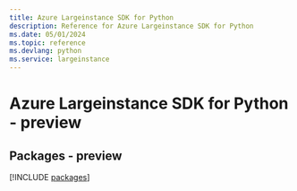```yaml
---
title: Azure Largeinstance SDK for Python
description: Reference for Azure Largeinstance SDK for Python
ms.date: 05/01/2024
ms.topic: reference
ms.devlang: python
ms.service: largeinstance
---
```

# Azure Largeinstance SDK for Python - preview
## Packages - preview
[!INCLUDE [packages](largeinstance-index.md)]